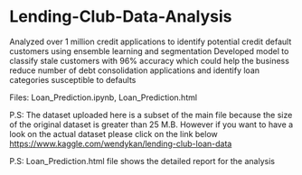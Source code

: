 # Lending-Club-Data-Analysis

Analyzed over 1 million credit applications to identify potential credit default customers using ensemble learning and segmentation
Developed model to classify stale customers with 96% accuracy which could help the business reduce number of debt consolidation applications and identify loan categories susceptible to defaults

Files: Loan_Prediction.ipynb, Loan_Prediction.html

P.S: The dataset uploaded here is a subset of the main file because the size of the original dataset is greater than 25 M.B. However if you want to have a look on the actual dataset please click on the link below
https://www.kaggle.com/wendykan/lending-club-loan-data

P.S: Loan_Prediction.html file shows the detailed report for the analysis
